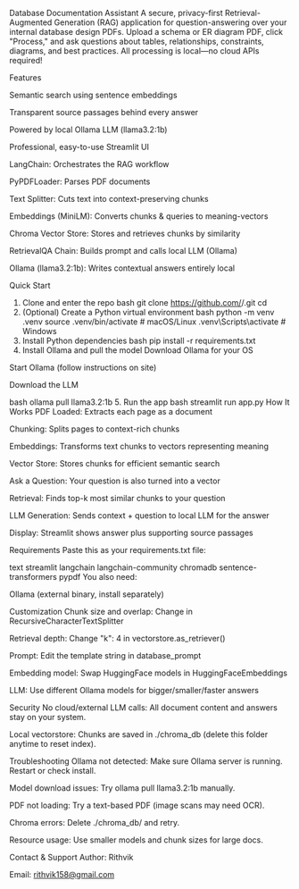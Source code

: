 
Database Documentation Assistant
A secure, privacy-first Retrieval-Augmented Generation (RAG) application for question-answering over your internal database design PDFs. Upload a schema or ER diagram PDF, click "Process," and ask questions about tables, relationships, constraints, diagrams, and best practices. All processing is local—no cloud APIs required!

Features

Semantic search using sentence embeddings

Transparent source passages behind every answer


Powered by local Ollama LLM (llama3.2:1b)

Professional, easy-to-use Streamlit UI

LangChain: Orchestrates the RAG workflow

PyPDFLoader: Parses PDF documents

Text Splitter: Cuts text into context-preserving chunks

Embeddings (MiniLM): Converts chunks & queries to meaning-vectors

Chroma Vector Store: Stores and retrieves chunks by similarity

RetrievalQA Chain: Builds prompt and calls local LLM (Ollama)

Ollama (llama3.2:1b): Writes contextual answers entirely local

Quick Start
1. Clone and enter the repo
bash
git clone https://github.com/<your-org>/<your-repo>.git
cd <your-repo>
2. (Optional) Create a Python virtual environment
bash
python -m venv .venv
source .venv/bin/activate           # macOS/Linux
.venv\\Scripts\\activate            # Windows
3. Install Python dependencies
bash
pip install -r requirements.txt
4. Install Ollama and pull the model
Download Ollama for your OS

Start Ollama (follow instructions on site)

Download the LLM

bash
ollama pull llama3.2:1b
5. Run the app
bash
streamlit run app.py
How It Works
PDF Loaded: Extracts each page as a document

Chunking: Splits pages to context-rich chunks

Embeddings: Transforms text chunks to vectors representing meaning

Vector Store: Stores chunks for efficient semantic search

Ask a Question: Your question is also turned into a vector

Retrieval: Finds top-k most similar chunks to your question

LLM Generation: Sends context + question to local LLM for the answer

Display: Streamlit shows answer plus supporting source passages

Requirements
Paste this as your requirements.txt file:

text
streamlit
langchain
langchain-community
chromadb
sentence-transformers
pypdf
You also need:

Ollama (external binary, install separately)

Customization
Chunk size and overlap: Change in RecursiveCharacterTextSplitter

Retrieval depth: Change "k": 4 in vectorstore.as_retriever()

Prompt: Edit the template string in database_prompt

Embedding model: Swap HuggingFace models in HuggingFaceEmbeddings

LLM: Use different Ollama models for bigger/smaller/faster answers

Security
No cloud/external LLM calls: All document content and answers stay on your system.

Local vectorstore: Chunks are saved in ./chroma_db (delete this folder anytime to reset index).

Troubleshooting
Ollama not detected: Make sure Ollama server is running. Restart or check install.

Model download issues: Try ollama pull llama3.2:1b manually.

PDF not loading: Try a text-based PDF (image scans may need OCR).

Chroma errors: Delete ./chroma_db/ and retry.

Resource usage: Use smaller models and chunk sizes for large docs.



Contact & Support
Author: Rithvik

Email: rithvik158@gmail.com
